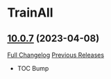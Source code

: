 # TrainAll

## [10.0.7](https://github.com/Andols0/Train-All/tree/10.0.7) (2023-04-08)
[Full Changelog](https://github.com/Andols0/Train-All/compare/10.0.0...10.0.7) [Previous Releases](https://github.com/Andols0/Train-All/releases)

- TOC Bump  
